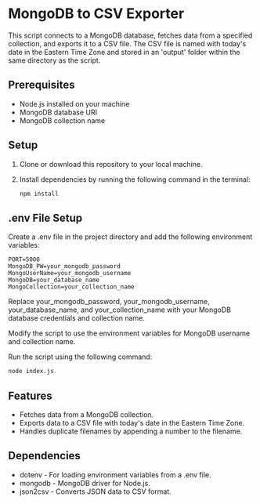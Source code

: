 
# MongoDB to CSV Exporter

This script connects to a MongoDB database, fetches data from a specified collection, and exports it to a CSV file. The CSV file is named with today's date in the Eastern Time Zone and stored in an 'output' folder within the same directory as the script.

## Prerequisites

- Node.js installed on your machine
- MongoDB database URI
- MongoDB collection name

## Setup

1. Clone or download this repository to your local machine.

2. Install dependencies by running the following command in the terminal:

   ```bash
   npm install

## .env File Setup
Create a .env file in the project directory and add the following environment variables:

```
PORT=5000
MongoDB_PW=your_mongodb_password
MongoUserName=your_mongodb_username
MongoDB=your_database_name
MongoCollection=your_collection_name
```

Replace your_mongodb_password, your_mongodb_username, your_database_name, and your_collection_name with your MongoDB database credentials and collection name.

Modify the script to use the environment variables for MongoDB username and collection name.

Run the script using the following command:


   ```bash
   node index.js
   ```
## Features
- Fetches data from a MongoDB collection.
- Exports data to a CSV file with today's date in the Eastern Time Zone.
- Handles duplicate filenames by appending a number to the filename.

## Dependencies
- dotenv - For loading environment variables from a .env file.
- mongodb - MongoDB driver for Node.js.
- json2csv - Converts JSON data to CSV format.


